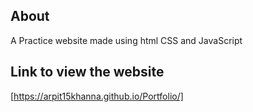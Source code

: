 ## About
A Practice website made using html CSS and JavaScript 

## Link to view the website

[https://arpit15khanna.github.io/Portfolio/]

